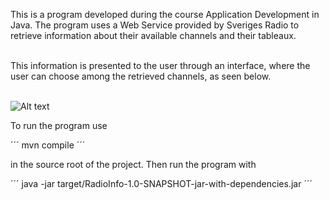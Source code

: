 This is a program developed during the course Application Development in Java. The program uses a Web Service provided by Sveriges Radio to retrieve information about their available channels and their tableaux.<br><br>

This information is presented to the user through an interface, where the user can choose among the retrieved channels, as seen below.<br><br>

![Alt text](/src/main/java/resources.images/Program.jpg?raw=true )<br>

To run the program use

´´´
mvn compile
´´´

in the source root of the project. Then run the program with

´´´
java -jar target/RadioInfo-1.0-SNAPSHOT-jar-with-dependencies.jar
´´´